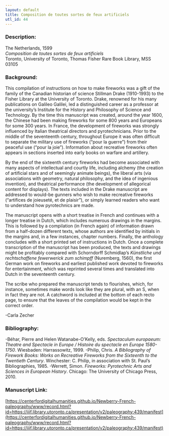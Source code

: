 ```yaml
---
layout: default
title: Composition de toutes sortes de feux artificiels
utl_id: 44
---
```


### Description:

The Netherlands, 1599<br>
_Composition de toutes sortes de feux artificiels_<br>
Toronto, University of Toronto, Thomas Fisher Rare Book Library, MSS 03105

### Background:

This compilation of instructions on how to make fireworks was a gift of the family of the Canadian historian of science Stillman Drake (1910-1993) to the Fisher Library at the University of Toronto. Drake, renowned for his many publications on Galileo Galilei, led a distinguished career as a professor at the university’s Institute for the History and Philosophy of Science and Technology. By the time this manuscript was created, around the year 1600, the Chinese had been making fireworks for some 800 years and Europeans for some 300 years. In France, the development of fireworks was strongly influenced by Italian theatrical directors and pyrotechnicians. Prior to the middle of the seventeenth century, throughout Europe it was often difficult to separate the military use of fireworks (“pour la guerre”) from their peaceful use (“pour la joie”). Information about recreative fireworks often appears in sections inserted into early books on warfare and artillery.

By the end of the sixteenth century fireworks had become associated with many aspects of intellectual and courtly life, including alchemy (the creation of artificial stars and of seemingly animate beings), the liberal arts (via associations with geometry, natural philosophy, and the idea of ingenious invention), and theatrical performance (the development of allegorical content for displays). The texts included in the Drake manuscript are addressed to would-be gunners who wish to make recreative fireworks (“artifices de joieuseté, et de plaisir”), or simply learned readers who want to understand how pyrotechnics are made.

The manuscript opens with a short treatise in French and continues with a longer treatise in Dutch, which includes numerous drawings in the margins. This is followed by a compilation (in French again) of information drawn from a half-dozen different texts, whose authors are identified by initials in the margins and, in a few instances, chapter numbers. Finally, the anthology concludes with a short printed set of instructions in Dutch. Once a complete transcription of the manuscript has been produced, the texts and drawings might be profitably compared with Schorndorff Schmidlap’s _Künstliche und rechtschaffene fewerwerick zum schimpff_ (Nuremberg, 1560), the first German work on fireworks and earliest published work devoted to fireworks for entertainment, which was reprinted several times and translated into Dutch in the seventeenth century.

The scribe who prepared the manuscript tends to flourishes, which, for instance, sometimes make words look like they are plural, with an S, when in fact they are not. A catchword is included at the bottom of each recto page, to ensure that the leaves of the compilation would be kept in the correct order.

 -Carla Zecher

### Bibliography:

-Béhar, Pierre and Helen Watanabe-O’Kelly, eds. _Spectaculum europaeum: Theatre and Spectacle in Europe / Histoire du spectacle en Europe 1580-1750_. Wiesbaden: Harrassowitz, 1999.
-Philip, Chris. _A Bibliography of Firework Books: Works on Recreative Fireworks from the Sixteenth to the Twentieth Century_. Winchester: C. Philip, in association with St. Paul’s Bibliographies, 1985.
-Werrett, Simon. _Fireworks: Pyrotechnic Arts and Sciences in European History_. Chicago: The University of Chicago Press, 2010.

### Manuscript Link:

[https://centerfordigitalhumanities.github.io/Newberry-French-paleography/www/record.html?id=https://iiif.library.utoronto.ca/presentation/v2/paleography:439/manifest](https://centerfordigitalhumanities.github.io/Newberry-French-paleography/www/record.html?id=https://iiif.library.utoronto.ca/presentation/v2/paleography:439/manifest)
